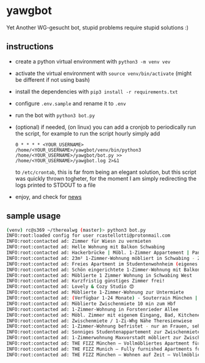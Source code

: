 # yawgbot
Yet Another WG-gesucht bot, stupid problems require stupid solutions :)

## instructions
+ create a python virtual environment with `python3 -m venv vev`
+ activate the virtual environment with `source venv/bin/activate` (might be different if not using bash)
+ install the dependencies with `pip3 install -r requirements.txt`
+ configure `.env.sample` and rename it to `.env`
+ run the bot with `python3 bot.py`
+ (optional) if needed, (on linux) you can add a cronjob to periodically run the script, for example to run the script hourly simply add 
    ```
    0 * * * * <YOUR_USERNAME> /home/<YOUR_USERNAME>/yawgbot/venv/bin/python3 /home/<YOUR_USERNAME>/yawgbot/bot.py >> /home/<YOUR_USERNAME>/yawgbot.log 2>&1
    ```
    to `/etc/crontab`, this is far from being an elegant solution, but this script was quickly thrown togheter, for the moment I am simply redirecting the logs printed to STDOUT to a file

+ enjoy, and check for [news](https://www.wg-gesucht.de/nachrichten.html)


## sample usage

```bash
(venv) rc@s369 ~/therealwg (master)> python3 bot.py
INFO:root:loaded config for user rcastellotti@protonmail.com
INFO:root:contacted ad: Zimmer für Wiesn zu vermieten
INFO:root:contacted ad: Helle Wohnung mit Balkon Schwabing
INFO:root:contacted ad: Hackerbrücke | Möbl. 1-Zimmer Appartement | Panorama Towers Arnulfpark
INFO:root:contacted ad: 23m² 1-Zimmer-Wohnung möbliert in Schwabing - Zwischenmiete
INFO:root:contacted ad: Freies Apartment im Studentenwohnheim (eigenes Bad)
INFO:root:contacted ad: Schön eingerichtete 1-Zimmer-Wohnung mit Balkon
INFO:root:contacted ad: Möblierte 1 Zimmer Wohnung in Schwabing West
INFO:root:contacted ad: Kurzfristig günstiges Zimmer frei!
INFO:root:contacted ad: Lovely & Cozy Studio 😍
INFO:root:contacted ad: Möblierte 1-Zimmer-Wohnung zur Untermiete
INFO:root:contacted ad: (Verfügbar 1-24 Monate) - Souterrain München | 20min Oktoberfest/Zentrum
INFO:root:contacted ad: Möblierte Zwischenmiete 10 min zum Hbf
INFO:root:contacted ad: 1-Zimmer-Wohnung in Forstenrieder Allee
INFO:root:contacted ad: Möbl. Zimmer mit eigenem Eingang, Bad, Kitchenette verkehrsgünstig in München Obergiesing
INFO:root:contacted ad: Zwischenmiete / 1-Zi-Whg Nähe Theresienwiese
INFO:root:contacted ad: 1-Zimmer-Wohnung befristet - nur an Frauen, sehr gute Anbindung Autobahn/U-Bahn/S-Bahn und Nachtbus
INFO:root:contacted ad: Sonniges Studentenappartement zur Zwischenmiete
INFO:root:contacted ad: 1-Zimmerwohnung Maxvorstadt möbliert zur Zwischenmiete
INFO:root:contacted ad: THE FIZZ München – Vollmöbliertes Apartment für Studenten
INFO:root:contacted ad: THE FIZZ Munich – Fully furnished Apartments for Students
INFO:root:contacted ad: THE FIZZ München – Wohnen auf Zeit – Vollmöblierte Apartments mit flexiblen Mietzeiten

```

